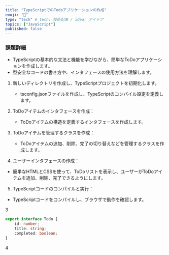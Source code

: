 ```yaml
---
title: "TypeScriptでのTodoアプリケーションの作成"
emoji: "💨"
type: "tech" # tech: 技術記事 / idea: アイデア
topics: ["JavaScript"]
published: false
---
```

### 課題詳細

- TypeScriptの基本的な文法と機能を学びながら、簡単なToDoアプリケーションを作成します。
- 型安全なコードの書き方や、インタフェースの使用方法を理解します。

1. 新しいディレクトリを作成し、TypeScriptプロジェクトを初期化します。

    - tsconfig.jsonファイルを作成し、TypeScriptのコンパイル設定を定義します。

2. ToDoアイテムのインタフェースを作成：

    - ToDoアイテムの構造を定義するインタフェースを作成します。

3. ToDoアイテムを管理するクラスを作成：

   - ToDoアイテムの追加、削除、完了の切り替えなどを管理するクラスを作成します。

4. ユーザーインタフェースの作成：

- 簡単なHTMLとCSSを使って、ToDoリストを表示し、ユーザーがToDoアイテムを追加、削除、完了できるようにします。

5. TypeScriptコードのコンパイルと実行：

- TypeScriptコードをコンパイルし、ブラウザで動作を確認します。

3

```typescript
export interface Todo {
    id: number;
    title: string;
    completed: boolean;
}
```

4
```typescript
